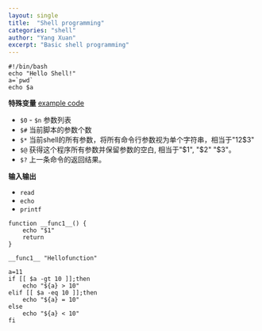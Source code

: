 ```yaml
---
layout: single
title:  "Shell programming"
categories: "shell"
author: "Yang Xuan"
excerpt: "Basic shell programming"
---
```

```shell
#!/bin/bash
echo "Hello Shell!"
a=`pwd`
echo $a

```

**特殊变量**
[example code](hello.sh)
- `$0` - `$n` 参数列表 
- `$#` 当前脚本的参数个数
- `$*` 当前shell的所有参数，将所有命令行参数视为单个字符串，相当于"$1$2$3"
- `$@` 获得这个程序所有参数并保留参数的空白, 相当于"$1", "$2" "$3"。
- `$?` 上一条命令的返回结果。

**输入输出**
- `read`
- `echo`
- `printf`

```shell
function __func1__() {
    echo "$1"
    return
}

__func1__ "Hellofunction"

a=11
if [[ $a -gt 10 ]];then
    echo "${a} > 10"
elif [[ $a -eq 10 ]];then
    echo "${a} = 10"
else
    echo "${a} < 10"
fi

```

